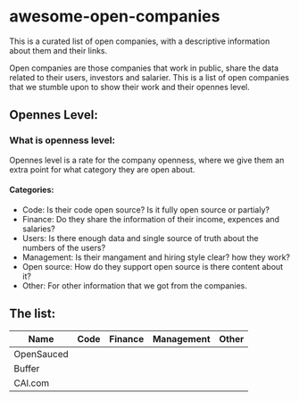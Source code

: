 # awesome-open-companies
This is a curated list of open companies, with a descriptive information about them and their links. 

Open companies are those companies that work in public, share the data related to their users, investors and salarier. This is a list of open companies that we stumble upon to show their work and their opennes level. 

## Opennes Level: 

### What is openness level: 

Opennes level is a rate for the company openness, where we give them an extra point for what category they are open about. 

#### Categories:

- Code: Is their code open source? Is it fully open source or partialy? 
- Finance: Do they share the information of their income, expences and salaries? 
- Users: Is there enough data and single source of truth about the numbers of the users? 
- Management: Is their mangament and hiring style clear? how they work?
- Open source: How do they support open source is there content about it?
- Other: For other information that we got from the companies.

## The list: 

| Name       | Code | Finance | Management | Other |
|------------|------|---------|------------|-------|
| OpenSauced |      |         |            |       |
| Buffer     |      |         |            |       |
| CAl.com    |      |         |            |       |
